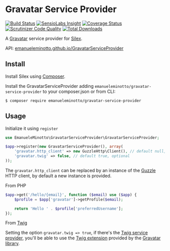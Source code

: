 Gravatar Service Provider
=========================

[![Build Status](https://img.shields.io/travis/EmanueleMinotto/GravatarServiceProvider.svg?style=flat)](https://travis-ci.org/EmanueleMinotto/GravatarServiceProvider)
[![SensioLabs Insight](https://img.shields.io/sensiolabs/i/876b86d7-429d-429d-9b01-07f01f2243df.svg?style=flat)](https://insight.sensiolabs.com/projects/876b86d7-429d-429d-9b01-07f01f2243df)
[![Coverage Status](https://img.shields.io/coveralls/EmanueleMinotto/GravatarServiceProvider.svg?style=flat)](https://coveralls.io/r/EmanueleMinotto/GravatarServiceProvider)
[![Scrutinizer Code Quality](https://img.shields.io/scrutinizer/g/EmanueleMinotto/GravatarServiceProvider.svg?style=flat)](https://scrutinizer-ci.com/g/EmanueleMinotto/GravatarServiceProvider/)
[![Total Downloads](https://img.shields.io/packagist/dt/emanueleminotto/gravatar-service-provider.svg?style=flat)](https://packagist.org/packages/emanueleminotto/gravatar-service-provider)

A [Gravatar](http://www.gravatar.com) service provider for [Silex](http://silex.sensiolabs.org/).

API: [emanueleminotto.github.io/GravatarServiceProvider](http://emanueleminotto.github.io/GravatarServiceProvider/)

## Install
Install Silex using [Composer](http://getcomposer.org/).

Install the GravatarServiceProvider adding `emanueleminotto/gravatar-service-provider` to your composer.json or from CLI:

```
$ composer require emanueleminotto/gravatar-service-provider
```

## Usage

Initialize it using `register`

```php
use EmanueleMinotto\GravatarServiceProvider\GravatarServiceProvider;

$app->register(new GravatarServiceProvider(), array(
    'gravatar.http_client' => new GuzzleHttp\Client(), // default null, optional
    'gravatar.twig' => false, // default true, optional
));
```

The `gravatar.http_client` can be replaced by an instance of the [Guzzle](http://docs.guzzlephp.org/en/latest/) HTTP client,
by default a new instance is provided.

From PHP
```php
$app->get('/hello/{email}', function ($email) use ($app) {
    $profile = $app['gravatar']->getProfile($email);

    return 'Hello ' . $profile['preferredUsername'];
});
```

From [Twig](http://twig.sensiolabs.org/)

Setting the option `gravatar.twig => true`, if there's the [Twig service provider](http://silex.sensiolabs.org/doc/providers/twig.html), you'll be able to use the [Twig extension](https://github.com/EmanueleMinotto/Gravatar#twig-extension) provided by the [Gravatar library](https://github.com/EmanueleMinotto/Gravatar).
